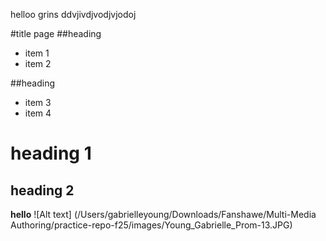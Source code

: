 helloo grins 
ddvjivdjvodjvjodoj

#title page
##heading
- item 1
- item 2

##heading
- item 3
- item 4
# heading 1
## heading 2
**hello** 
![Alt text] (/Users/gabrielleyoung/Downloads/Fanshawe/Multi-Media Authoring/practice-repo-f25/images/Young_Gabrielle_Prom-13.JPG)